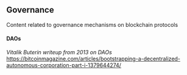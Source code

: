 ## Governance
Content related to governance mechanisms on blockchain protocols

#### DAOs
*Vitalik Buterin writeup from 2013 on DAOs*\
https://bitcoinmagazine.com/articles/bootstrapping-a-decentralized-autonomous-corporation-part-i-1379644274/